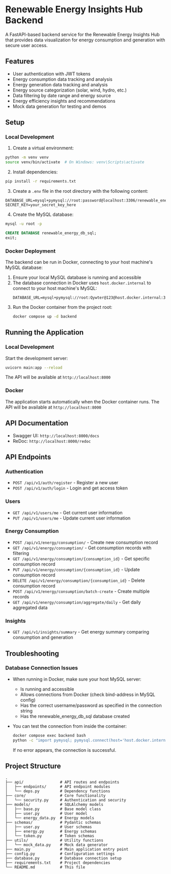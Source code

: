 # Renewable Energy Insights Hub Backend

A FastAPI-based backend service for the Renewable Energy Insights Hub that provides data visualization for energy consumption and generation with secure user access.

## Features

- User authentication with JWT tokens
- Energy consumption data tracking and analysis
- Energy generation data tracking and analysis
- Energy source categorization (solar, wind, hydro, etc.)
- Data filtering by date range and energy source
- Energy efficiency insights and recommendations
- Mock data generation for testing and demos

## Setup

### Local Development

1. Create a virtual environment:

```bash
python -m venv venv
source venv/bin/activate  # On Windows: venv\Scripts\activate
```

2. Install dependencies:

```bash
pip install -r requirements.txt
```

3. Create a `.env` file in the root directory with the following content:

```
DATABASE_URL=mysql+pymysql://root:password@localhost:3306/renewable_energy_db_sql
SECRET_KEY=your_secret_key_here
```

4. Create the MySQL database:

```bash
mysql -u root -p
```

```sql
CREATE DATABASE renewable_energy_db_sql;
exit;
```

### Docker Deployment

The backend can be run in Docker, connecting to your host machine's MySQL database:

1. Ensure your local MySQL database is running and accessible
2. The database connection in Docker uses `host.docker.internal` to connect to your host machine's MySQL:
   ```
   DATABASE_URL=mysql+pymysql://root:Qywter@123@host.docker.internal:3306/renewable_energy_db_sql
   ```
3. Run the Docker container from the project root:
   ```bash
   docker compose up -d backend
   ```

## Running the Application

### Local Development

Start the development server:

```bash
uvicorn main:app --reload
```

The API will be available at `http://localhost:8000`

### Docker

The application starts automatically when the Docker container runs. The API will be available at `http://localhost:8000`

## API Documentation

- Swagger UI: `http://localhost:8000/docs`
- ReDoc: `http://localhost:8000/redoc`

## API Endpoints

### Authentication

- `POST /api/v1/auth/register` - Register a new user
- `POST /api/v1/auth/login` - Login and get access token

### Users

- `GET /api/v1/users/me` - Get current user information
- `PUT /api/v1/users/me` - Update current user information

### Energy Consumption

- `POST /api/v1/energy/consumption/` - Create new consumption record
- `GET /api/v1/energy/consumption/` - Get consumption records with filtering
- `GET /api/v1/energy/consumption/{consumption_id}` - Get specific consumption record
- `PUT /api/v1/energy/consumption/{consumption_id}` - Update consumption record
- `DELETE /api/v1/energy/consumption/{consumption_id}` - Delete consumption record
- `POST /api/v1/energy/consumption/batch-create` - Create multiple records
- `GET /api/v1/energy/consumption/aggregate/daily` - Get daily aggregated data

### Insights

- `GET /api/v1/insights/summary` - Get energy summary comparing consumption and generation

## Troubleshooting

### Database Connection Issues

- When running in Docker, make sure your host MySQL server:

  - Is running and accessible
  - Allows connections from Docker (check bind-address in MySQL config)
  - Has the correct username/password as specified in the connection string
  - Has the renewable_energy_db_sql database created

- You can test the connection from inside the container:
  ```bash
  docker compose exec backend bash
  python -c "import pymysql; pymysql.connect(host='host.docker.internal', user='root', password='Qywter@123', database='renewable_energy_db_sql')"
  ```
  If no error appears, the connection is successful.

## Project Structure

```
.
├── api/                # API routes and endpoints
│   ├── endpoints/      # API endpoint modules
│   └── deps.py         # Dependency functions
├── core/               # Core functionality
│   └── security.py     # Authentication and security
├── models/             # SQLAlchemy models
│   ├── base.py         # Base model class
│   ├── user.py         # User model
│   └── energy_data.py  # Energy models
├── schemas/            # Pydantic schemas
│   ├── user.py         # User schemas
│   ├── energy.py       # Energy schemas
│   └── token.py        # Token schemas
├── utils/              # Utility functions
│   └── mock_data.py    # Mock data generator
├── main.py             # Main application entry point
├── config.py           # Configuration settings
├── database.py         # Database connection setup
├── requirements.txt    # Project dependencies
└── README.md           # This file
```
